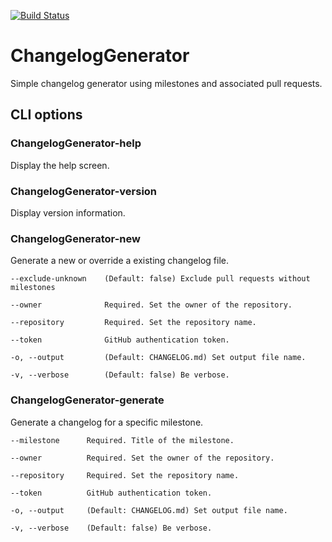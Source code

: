 [![Build Status](https://travis-ci.org/ManticSic/ChangelogGenerator.svg?branch=master)](https://travis-ci.org/ManticSic/ChangelogGenerator)

# ChangelogGenerator
Simple changelog generator using milestones and associated pull requests.

## CLI options

### ChangelogGenerator-help
Display the help screen.

### ChangelogGenerator-version
Display version information.

### ChangelogGenerator-new
Generate a new or override a existing changelog file.

```
--exclude-unknown    (Default: false) Exclude pull requests without milestones

--owner              Required. Set the owner of the repository.

--repository         Required. Set the repository name.

--token              GitHub authentication token.

-o, --output         (Default: CHANGELOG.md) Set output file name.

-v, --verbose        (Default: false) Be verbose.
```

### ChangelogGenerator-generate
Generate a changelog for a specific milestone.

```
--milestone      Required. Title of the milestone.

--owner          Required. Set the owner of the repository.

--repository     Required. Set the repository name.

--token          GitHub authentication token.

-o, --output     (Default: CHANGELOG.md) Set output file name.

-v, --verbose    (Default: false) Be verbose.
```



